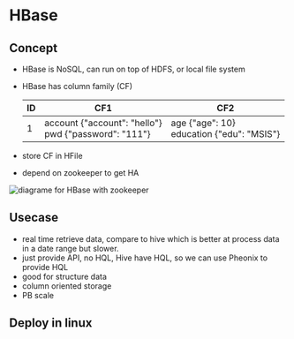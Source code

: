 # HBase

## Concept
* HBase is NoSQL, can run on top of HDFS, or local file system
* HBase has column family (CF)

    | ID | CF1 | CF2 |
    | -------------- | --------------- | --------------- |
    | 1 | account {"account": "hello"} <br /> pwd {"password": "111"} | age {"age": 10} <br> education {"edu": "MSIS"} |

* store CF in HFile
* depend on zookeeper to get HA

![diagrame for HBase with zookeeper](http://www.plantuml.com/plantuml/proxy?src=https://raw.github.com/supermartinyang/Notes/master/java/HBase/hbase-zookeeper.txt)

## Usecase
* real time retrieve data, compare to hive which is better at process data in a date range but slower. 
* just provide API, no HQL, Hive have HQL, so we can use Pheonix to provide HQL
* good for structure data
* column oriented storage
* PB scale

## Deploy in linux

